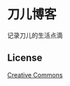 # 刀儿博客

记录刀儿的生活点滴


## License

[Creative Commons](http://creativecommons.org/licenses/by-nc-sa/3.0/)
